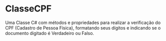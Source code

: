 # ClasseCPF
Uma Classe C# com métodos e propriedades para realizar a verificação do CPF (Cadastro de Pessoa Física), formatando seus dígitos e indicando se o documento digitado é Verdadeiro ou Falso.
